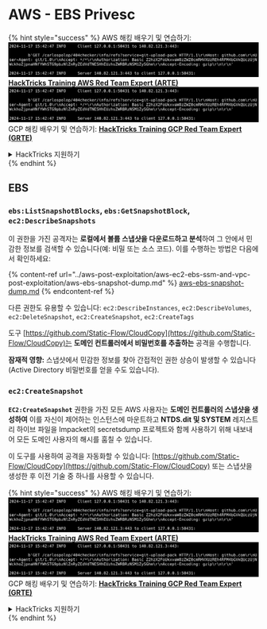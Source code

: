 # AWS - EBS Privesc

{% hint style="success" %}
AWS 해킹 배우기 및 연습하기:<img src="../../../.gitbook/assets/image (1).png" alt="" data-size="line">[**HackTricks Training AWS Red Team Expert (ARTE)**](https://training.hacktricks.xyz/courses/arte)<img src="../../../.gitbook/assets/image (1).png" alt="" data-size="line">\
GCP 해킹 배우기 및 연습하기: <img src="../../../.gitbook/assets/image (2).png" alt="" data-size="line">[**HackTricks Training GCP Red Team Expert (GRTE)**<img src="../../../.gitbook/assets/image (2).png" alt="" data-size="line">](https://training.hacktricks.xyz/courses/grte)

<details>

<summary>HackTricks 지원하기</summary>

* [**구독 계획**](https://github.com/sponsors/carlospolop) 확인하기!
* **💬 [**Discord 그룹**](https://discord.gg/hRep4RUj7f) 또는 [**텔레그램 그룹**](https://t.me/peass)에 참여하거나 **Twitter** 🐦 [**@hacktricks\_live**](https://twitter.com/hacktricks\_live)**를 팔로우하세요.**
* **[**HackTricks**](https://github.com/carlospolop/hacktricks) 및 [**HackTricks Cloud**](https://github.com/carlospolop/hacktricks-cloud) 깃허브 리포지토리에 PR을 제출하여 해킹 팁을 공유하세요.**

</details>
{% endhint %}

## EBS

### `ebs:ListSnapshotBlocks`, `ebs:GetSnapshotBlock`, `ec2:DescribeSnapshots`

이 권한을 가진 공격자는 **로컬에서 볼륨 스냅샷을 다운로드하고 분석**하여 그 안에서 민감한 정보를 검색할 수 있습니다(예: 비밀 또는 소스 코드). 이를 수행하는 방법은 다음에서 확인하세요:

{% content-ref url="../aws-post-exploitation/aws-ec2-ebs-ssm-and-vpc-post-exploitation/aws-ebs-snapshot-dump.md" %}
[aws-ebs-snapshot-dump.md](../aws-post-exploitation/aws-ec2-ebs-ssm-and-vpc-post-exploitation/aws-ebs-snapshot-dump.md)
{% endcontent-ref %}

다른 권한도 유용할 수 있습니다: `ec2:DescribeInstances`, `ec2:DescribeVolumes`, `ec2:DeleteSnapshot`, `ec2:CreateSnapshot`, `ec2:CreateTags`

도구 [https://github.com/Static-Flow/CloudCopy](https://github.com/Static-Flow/CloudCopy)는 **도메인 컨트롤러에서 비밀번호를 추출하는** 공격을 수행합니다.

**잠재적 영향:** 스냅샷에서 민감한 정보를 찾아 간접적인 권한 상승이 발생할 수 있습니다(Active Directory 비밀번호를 얻을 수도 있습니다).

### **`ec2:CreateSnapshot`**

**`EC2:CreateSnapshot`** 권한을 가진 모든 AWS 사용자는 **도메인 컨트롤러의 스냅샷을 생성하여** 이를 자신이 제어하는 인스턴스에 마운트하고 **NTDS.dit 및 SYSTEM** 레지스트리 하이브 파일을 Impacket의 secretsdump 프로젝트와 함께 사용하기 위해 내보내어 모든 도메인 사용자의 해시를 훔칠 수 있습니다.

이 도구를 사용하여 공격을 자동화할 수 있습니다: [https://github.com/Static-Flow/CloudCopy](https://github.com/Static-Flow/CloudCopy) 또는 스냅샷을 생성한 후 이전 기술 중 하나를 사용할 수 있습니다.

{% hint style="success" %}
AWS 해킹 배우기 및 연습하기:<img src="../../../.gitbook/assets/image (1).png" alt="" data-size="line">[**HackTricks Training AWS Red Team Expert (ARTE)**](https://training.hacktricks.xyz/courses/arte)<img src="../../../.gitbook/assets/image (1).png" alt="" data-size="line">\
GCP 해킹 배우기 및 연습하기: <img src="../../../.gitbook/assets/image (2).png" alt="" data-size="line">[**HackTricks Training GCP Red Team Expert (GRTE)**<img src="../../../.gitbook/assets/image (2).png" alt="" data-size="line">](https://training.hacktricks.xyz/courses/grte)

<details>

<summary>HackTricks 지원하기</summary>

* [**구독 계획**](https://github.com/sponsors/carlospolop) 확인하기!
* **💬 [**Discord 그룹**](https://discord.gg/hRep4RUj7f) 또는 [**텔레그램 그룹**](https://t.me/peass)에 참여하거나 **Twitter** 🐦 [**@hacktricks\_live**](https://twitter.com/hacktricks\_live)**를 팔로우하세요.**
* **[**HackTricks**](https://github.com/carlospolop/hacktricks) 및 [**HackTricks Cloud**](https://github.com/carlospolop/hacktricks-cloud) 깃허브 리포지토리에 PR을 제출하여 해킹 팁을 공유하세요.**

</details>
{% endhint %}

